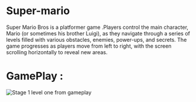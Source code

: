 # Super-mario
Super Mario Bros is a platformer game .Players control the main character, Mario (or sometimes his brother Luigi), as they navigate through a series of levels filled with various obstacles, enemies, 
power-ups, and secrets. The game progresses as players move from left to right, with the screen scrolling horizontally to reveal new areas.
# GamePlay :
![Stage 1 level one from gameplay](https://github.com/hamzamak/super-mario/assets/123269689/24231072-485b-44e0-a57f-50749adb0435)
